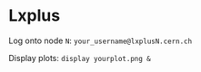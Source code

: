 # Lxplus

Log onto node `N`: `your_username@lxplusN.cern.ch`

Display plots: `display yourplot.png &`

